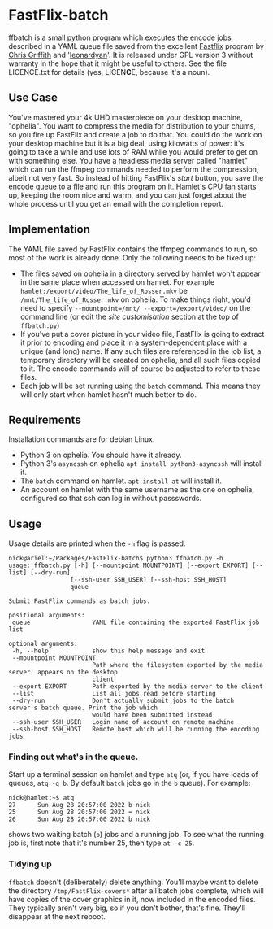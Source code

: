 # FastFlix-batch

ffbatch is a small python program which executes the encode jobs
described in a YAML queue file saved from the excellent [Fastflix](https://github.com/cdgriffith/FastFlix)
program by [Chris Griffith](https://github.com/cdgriffith) and '[leonardyan](https://github.com/leonardyan)'.
It is released under GPL version 3 without warranty in the hope that it might be useful
to others. See the file LICENCE.txt for details (yes, LICEN**C**E, because it's a noun).

## Use Case

You've mastered your 4k UHD masterpiece on your desktop machine, "ophelia".
You want to compress the media for distribution to your chums, so you fire
up FastFlix and create a job to do that. You could do the work on your desktop
machine but it is a big deal, using kilowatts of power: it's going to take
a while and use lots of RAM while you would prefer to get on with something else.
You have a headless media server called "hamlet" which can run the ffmpeg commands
needed to perform the compression, albeit not very fast. So instead of hitting
FastFlix's *start* button, you save the encode queue to a file and run this
program on it. Hamlet's CPU fan starts up, keeping the room nice and warm,
and you can just forget about the whole process until you get an email with
the completion report.

## Implementation

The YAML file saved by FastFlix contains the ffmpeg commands to run, so most of the work
is already done. Only the following needs to be fixed up:
 * The files saved on ophelia in a directory served by hamlet won't appear in the
 same place when accessed on hamlet. For example ``hamlet:/export/video/The_life_of_Rosser.mkv``
 be ``/mnt/The_life_of_Rosser.mkv`` on ophelia. To make things right, you'd need to
 specify ``--mountpoint=/mnt/ --export=/export/video/`` on the command line (or
 edit the *site customisation* section at the top of ``ffbatch.py``)
 * If you've put a cover picture in your video file, FastFlix is going to extract
 it prior to encoding and place it in a system-dependent place with a unique (and long) name.
 If any such files are referenced in the job list, a temporary directory
 will be created on ophelia, and all such files copied to it. The encode commands
 will of course be adjusted to refer to these files.
 * Each job will be set running using the ``batch`` command. This means they will only
 start when hamlet hasn't much better to do.
 
 ## Requirements
 
 Installation commands are for debian Linux.
 
 * Python 3 on ophelia. You should have it already.
 * Python 3's `asyncssh` on ophelia `apt install python3-asyncssh` will install it.
 * The `batch` command on hamlet. `apt install at` will install it.
 * An account on hamlet with the same username as the one on ophelia, configured
 so that ssh can log in without passswords.
 
 ## Usage
 
 Usage details are printed when the ``-h`` flag is passed.
 ```
nick@ariel:~/Packages/FastFlix-batch$ python3 ffbatch.py -h
usage: ffbatch.py [-h] [--mountpoint MOUNTPOINT] [--export EXPORT] [--list] [--dry-run]
                  [--ssh-user SSH_USER] [--ssh-host SSH_HOST]
                  queue

Submit FastFlix commands as batch jobs.

positional arguments:
  queue                 YAML file containing the exported FastFlix job list

optional arguments:
  -h, --help            show this help message and exit
  --mountpoint MOUNTPOINT
                        Path where the filesystem exported by the media server' appears on the desktop
                        client
  --export EXPORT       Path exported by the media server to the client
  --list                List all jobs read before starting
  --dry-run             Don't actually submit jobs to the batch server's batch queue. Print the job which
                        would have been submitted instead
  --ssh-user SSH_USER   Login name of account on remote machine
  --ssh-host SSH_HOST   Remote host which will be running the encoding jobs
```
 ### Finding out what's in the queue.
 
 Start up a terminal session on hamlet and type ``atq`` (or, if you have loads of queues,
 ``atq -q b``. By default ``batch`` jobs go in the ``b`` queue). For example:
 
 ```
nick@hamlet:~$ atq
27      Sun Aug 28 20:57:00 2022 b nick
25      Sun Aug 28 20:57:00 2022 = nick
26      Sun Aug 28 20:57:00 2022 b nick
```
 shows two waiting batch (``b``) jobs and a running job. To see what the running job is,
 first note that it's number 25, then type ``at -c 25``.
 
 ### Tidying up
 
 ``ffbatch`` doesn't (deliberately) delete anything. You'll maybe want to delete
 the directory ``/tmp/FastFlix-covers*`` after all batch jobs complete, which will
 have copies of the cover graphics in it, now included in the encoded files. They
 typically aren't very big, so if you don't bother, that's fine. They'll disappear
 at the next reboot.
